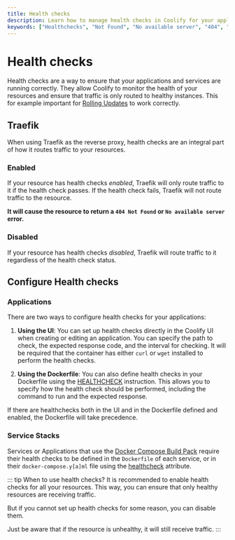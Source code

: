 ```yaml
---
title: Health checks
description: Learn how to manage health checks in Coolify for your applications and services.
keywords: ["Healthchecks", "Not Found", "No available server", "404", "503"]
---
```


# Health checks

Health checks are a way to ensure that your applications and services are running correctly. They allow Coolify to monitor the health of your resources and ensure that traffic is only routed to healthy instances. This for example important for [Rolling Updates](/knowledge-base/rolling-updates) to work correctly.

## Traefik

When using Traefik as the reverse proxy, health checks are an integral part of how it routes traffic to your resources.

### Enabled

If your resource has health checks _enabled_, Traefik will only route traffic to it if the health check passes. If the health check fails, Traefik will not route traffic to the resource.

**It will cause the resource to return a `404 Not Found` or `No available server` error.**

### Disabled

If your resource has health checks _disabled_, Traefik will route traffic to it regardless of the health check status.

## Configure Health checks

### Applications

There are two ways to configure health checks for your applications:

<ZoomableImage src="/docs/images/knowledge-base/resources/healthcheck.webp" />

1. **Using the UI**: You can set up health checks directly in the Coolify UI when creating or editing an application. You can specify the path to check, the expected response code, and the interval for checking. It will be required that the container has either `curl` or `wget` installed to perform the health checks.

2. **Using the Dockerfile**: You can also define health checks in your Dockerfile using the [HEALTHCHECK](https://docs.docker.com/reference/dockerfile/#healthcheck) instruction. This allows you to specify how the health check should be performed, including the command to run and the expected response.

If there are healthchecks both in the UI and in the Dockerfile defined and enabled, the Dockerfile will take precedence.

### Service Stacks

Services or Applications that use the [Docker Compose Build Pack](/builds/packs/docker-compose) require their health checks to be defined in the `Dockerfile` of each service, or in their `docker-compose.y[a]ml` file using the [healthcheck](https://docs.docker.com/reference/compose-file/services/#healthcheck) attribute.

::: tip When to use health checks?
It is recommended to enable health checks for all your resources. This way, you can ensure that only healthy resources are receiving traffic.

But if you cannot set up health checks for some reason, you can disable them.

Just be aware that if the resource is unhealthy, it will still receive traffic.
:::
